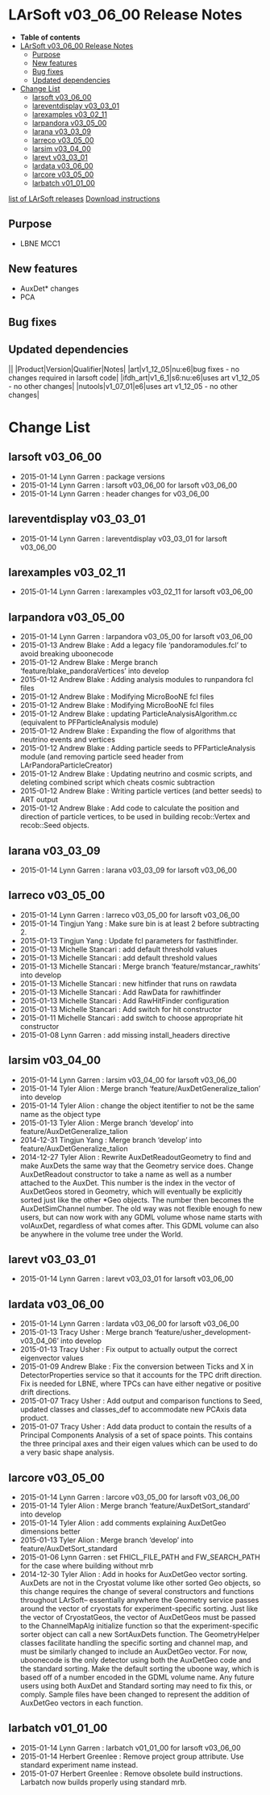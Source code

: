 LArSoft v03_06_00 Release Notes
======================================================================

-   **Table of contents**
-   [LArSoft v03_06_00 Release Notes](#LArSoft-v03_06_00-Release-Notes)
    -   [Purpose](#Purpose)
    -   [New features](#New-features)
    -   [Bug fixes](#Bug-fixes)
    -   [Updated dependencies](#Updated-dependencies)
-   [Change List](#Change-List)
    -   [larsoft v03_06_00](#larsoft-v03_06_00)
    -   [lareventdisplay v03_03_01](#lareventdisplay-v03_03_01)
    -   [larexamples v03_02_11](#larexamples-v03_02_11)
    -   [larpandora v03_05_00](#larpandora-v03_05_00)
    -   [larana v03_03_09](#larana-v03_03_09)
    -   [larreco v03_05_00](#larreco-v03_05_00)
    -   [larsim v03_04_00](#larsim-v03_04_00)
    -   [larevt v03_03_01](#larevt-v03_03_01)
    -   [lardata v03_06_00](#lardata-v03_06_00)
    -   [larcore v03_05_00](#larcore-v03_05_00)
    -   [larbatch v01_01_00](#larbatch-v01_01_00)

[list of LArSoft releases](LArSoft_release_list)
[Download instructions](http://scisoft.fnal.gov/scisoft/bundles/larsoft/v03_06_00/larsoft-v03_06_00.html)

Purpose
--------------------

-   LBNE MCC1

New features
------------------------------

-   AuxDet\* changes
-   PCA

Bug fixes
------------------------

Updated dependencies
----------------------------------------------

||
|Product|Version|Qualifier|Notes|
|art|v1_12_05|nu:e6|bug fixes - no changes required in larsoft code|
|ifdh_art|v1_6_1|s6:nu:e6|uses art v1_12_05 - no other changes|
|nutools|v1_07_01|e6|uses art v1_12_05 - no other changes|

Change List
============================

larsoft v03_06_00
------------------------------------------

-   2015-01-14 Lynn Garren : package versions
-   2015-01-14 Lynn Garren : larsoft v03_06_00 for larsoft v03_06_00
-   2015-01-14 Lynn Garren : header changes for v03_06_00

lareventdisplay v03_03_01
----------------------------------------------------------

-   2015-01-14 Lynn Garren : lareventdisplay v03_03_01 for larsoft v03_06_00

larexamples v03_02_11
--------------------------------------------------

-   2015-01-14 Lynn Garren : larexamples v03_02_11 for larsoft v03_06_00

larpandora v03_05_00
------------------------------------------------

-   2015-01-14 Lynn Garren : larpandora v03_05_00 for larsoft v03_06_00
-   2015-01-13 Andrew Blake : Add a legacy file ‘pandoramodules.fcl’ to avoid breaking uboonecode
-   2015-01-12 Andrew Blake : Merge branch ‘feature/blake_pandoraVertices’ into develop
-   2015-01-12 Andrew Blake : Adding analysis modules to runpandora fcl files
-   2015-01-12 Andrew Blake : Modifying MicroBooNE fcl files
-   2015-01-12 Andrew Blake : Modifying MicroBooNE fcl files
-   2015-01-12 Andrew Blake : updating ParticleAnalysisAlgorithm.cc (equivalent to PFParticleAnalysis module)
-   2015-01-12 Andrew Blake : Expanding the flow of algorithms that neutrino events and vertices
-   2015-01-12 Andrew Blake : Adding particle seeds to PFParticleAnalysis module (and removing particle seed header from LArPandoraParticleCreator)
-   2015-01-12 Andrew Blake : Updating neutrino and cosmic scripts, and deleting combined script which cheats cosmic subtraction
-   2015-01-12 Andrew Blake : Writing particle vertices (and better seeds) to ART output
-   2015-01-12 Andrew Blake : Add code to calculate the position and direction of particle vertices, to be used in building recob::Vertex and recob::Seed objects.

larana v03_03_09
----------------------------------------

-   2015-01-14 Lynn Garren : larana v03_03_09 for larsoft v03_06_00

larreco v03_05_00
------------------------------------------

-   2015-01-14 Lynn Garren : larreco v03_05_00 for larsoft v03_06_00
-   2015-01-14 Tingjun Yang : Make sure bin is at least 2 before subtracting 2.
-   2015-01-13 Tingjun Yang : Update fcl parameters for fasthitfinder.
-   2015-01-13 Michelle Stancari : add default threshold values
-   2015-01-13 Michelle Stancari : add default threshold values
-   2015-01-13 Michelle Stancari : Merge branch ‘feature/mstancar_rawhits’ into develop
-   2015-01-13 Michelle Stancari : new hitfinder that runs on rawdata
-   2015-01-13 Michelle Stancari : Add RawData for rawhitfinder
-   2015-01-13 Michelle Stancari : Add RawHitFinder configuration
-   2015-01-13 Michelle Stancari : Add switch for hit constructor
-   2015-01-11 Michelle Stancari : add switch to choose appropriate hit constructor
-   2015-01-08 Lynn Garren : add missing install_headers directive

larsim v03_04_00
----------------------------------------

-   2015-01-14 Lynn Garren : larsim v03_04_00 for larsoft v03_06_00
-   2015-01-14 Tyler Alion : Merge branch ‘feature/AuxDetGeneralize_talion’ into develop
-   2015-01-14 Tyler Alion : change the object itentifier to not be the same name as the object type
-   2015-01-13 Tyler Alion : Merge branch ‘develop’ into feature/AuxDetGeneralize_talion
-   2014-12-31 Tingjun Yang : Merge branch ‘develop’ into feature/AuxDetGeneralize_talion
-   2014-12-27 Tyler Alion : Rewrite AuxDetReadoutGeometry to find and make AuxDets the same way that the Geometry service does. Change AuxDetReadout constructor to take a name as well as a number attached to the AuxDet. This number is the index in the vector of AuxDetGeos stored in Geometry, which will eventually be explicitly sorted just like the other \*Geo objects. The number then becomes the AuxDetSimChannel number. The old way was not flexible enough fo new users, but can now work with any GDML volume whose name starts with volAuxDet, regardless of what comes after. This GDML volume can also be anywhere in the volume tree under the World.

larevt v03_03_01
----------------------------------------

-   2015-01-14 Lynn Garren : larevt v03_03_01 for larsoft v03_06_00

lardata v03_06_00
------------------------------------------

-   2015-01-14 Lynn Garren : lardata v03_06_00 for larsoft v03_06_00
-   2015-01-13 Tracy Usher : Merge branch ‘feature/usher_development-v03_04_06’ into develop
-   2015-01-13 Tracy Usher : Fix output to actually output the correct eigenvector values
-   2015-01-09 Andrew Blake : Fix the conversion between Ticks and X in DetectorProperties service so that it accounts for the TPC drift direction. Fix is needed for LBNE, where TPCs can have either negative or positive drift directions.
-   2015-01-07 Tracy Usher : Add output and comparison functions to Seed, updated classes and classes_def to accommodate new PCAxis data product.
-   2015-01-07 Tracy Usher : Add data product to contain the results of a Principal Components Analysis of a set of space points. This contains the three principal axes and their eigen values which can be used to do a very basic shape analysis.

larcore v03_05_00
------------------------------------------

-   2015-01-14 Lynn Garren : larcore v03_05_00 for larsoft v03_06_00
-   2015-01-14 Tyler Alion : Merge branch ‘feature/AuxDetSort_standard’ into develop
-   2015-01-14 Tyler Alion : add comments explaining AuxDetGeo dimensions better
-   2015-01-13 Tyler Alion : Merge branch ‘develop’ into feature/AuxDetSort_standard
-   2015-01-06 Lynn Garren : set FHICL_FILE_PATH and FW_SEARCH_PATH for the case where building without mrb
-   2014-12-30 Tyler Alion : Add in hooks for AuxDetGeo vector sorting. AuxDets are not in the Cryostat volume like other sorted Geo objects, so this change requires the change of several constructors and functions throughout LArSoft– essentially anywhere the Geometry service passes around the vector of cryostats for experiment-specific sorting. Just like the vector of CryostatGeos, the vector of AuxDetGeos must be passed to the ChannelMapAlg initialize function so that the experiment-specific sorter object can call a new SortAuxDets function. The GeometryHelper classes facilitate handling the specific sorting and channel map, and must be similarly changed to include an AuxDetGeo vector. For now, uboonecode is the only detector using both the AuxDetGeo code and the standard sorting. Make the default sorting the uboone way, which is based off of a number encoded in the GDML volume name. Any future users using both AuxDet and Standard sorting may need to fix this, or comply. Sample files have been changed to represent the addition of AuxDetGeo vectors in each function.

larbatch v01_01_00
--------------------------------------------

-   2015-01-14 Lynn Garren : larbatch v01_01_00 for larsoft v03_06_00
-   2015-01-14 Herbert Greenlee : Remove project group attribute. Use standard experiment name instead.
-   2015-01-07 Herbert Greenlee : Remove obsolete build instructions. Larbatch now builds properly using standard mrb.
